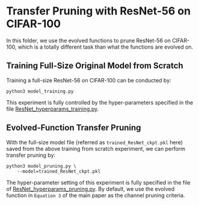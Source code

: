 # Transfer Pruning with ResNet-56 on CIFAR-100

In this folder, we use the evolved functions to prune ResNet-56 on CIFAR-100, which is a totally different task than what the functions are evolved on. 

## Training Full-Size Original Model from Scratch

Training a full-size ResNet-56 on CIFAR-100 can be conducted by:

```
python3 model_training.py
```

This experiment is fully controlled by the hyper-parameters specified in the file [ResNet_hyperparams_training.py](./ResNet_hyperparams_training.py). 

## Evolved-Function Transfer Pruning

With the full-size model file (referred as `trained_ResNet_ckpt.pkl` here) saved from the above training from scratch experiment, we can perform transfer pruning by:

```
python3 model_pruning.py \
	--model=trained_ResNet_ckpt.pkl
```

The hyper-parameter setting of this experiment is fully specified in the file of [ResNet_hyperparams_pruning.py](./ResNet_hyperparams_pruning.py). 
By default, we use the evolved function in `Equation 3` of the main paper as the channel pruning criteria. 

